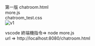 第一版 chatroom.html  
      more.js  
      chatroom_test.css  
      ![v1](https://github.com/user-attachments/assets/a34d94b6-25ec-476c-97ed-b5cb4ef248af)

vscode 終端機指令=> node more.js  
url => http://localhost:8080/chatroom.html
